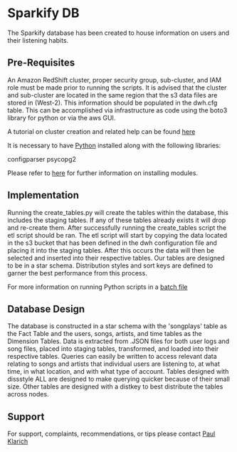 # Sparkify DB

The Sparkify database has been created to house information on users and their listening habits. 

## Pre-Requisites

An Amazon RedShift cluster, proper security group, sub-cluster, and IAM role must be made prior to running the scripts. It is advised that the cluster and sub-cluster are located in the same region that the s3 data files are stored in (West-2). This information should be populated in the dwh.cfg table. This can be accomplished via infrastructure as code using the boto3 library for python or via the aws GUI.

A tutorial on cluster creation and related help can be found [here](https://docs.aws.amazon.com/redshift/latest/dg/tutorial-loading-data-launch-cluster.html)

It is necessary to have [Python](https://www.python.org/downloads/) installed along with the following libraries:

configparser
psycopg2

Please refer to 
[here](https://docs.python.org/3/installing/index.html)
for further information on installing modules.

## Implementation

Running the create_tables.py will create the tables within the database, this includes the staging tables. If any of these tables already exists it will drop and re-create them. After successfully running the create_tables script the etl script should be ran. The etl script will start by copying the data located in the s3 bucket that has been defined in the dwh configuration file and placing it into the staging tables. After this occurs the data will then be selected and inserted into their respective tables. Our tables are designed to be in a star schema. Distribution styles and sort keys are defined to garner the best performance from this process.

For more information on running Python scripts in a [batch file](https://datatofish.com/batch-python-script/)

## Database Design

The database is constructed in a star schema with the 'songplays' table as the Fact Table and the users, songs, artists, and time tables as the Dimension Tables. Data is extracted from .JSON files for both user logs and song files, placed into staging tables, transformed, and loaded into their respective tables. Queries can easily be written to access relevant data relating to songs and artists that individual users are listening to, at what time, in what location, and with what type of account. Tables designed with dissstyle ALL are designed to make querying quicker because of their small size. Other tables are designed with a distkey to best distribute the tables across nodes.

## Support

For support, complaints, recommendations, or tips please contact [Paul Klarich](pklarich@gmail.com) 


